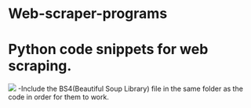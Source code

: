 # Web-scraper-programs
# Python code snippets for web scraping.
<img src="https://bs-uploads.toptal.io/blackfish-uploads/uploaded_file/file/253814/image-1589553330104-3887f4e1986e94fea6b7b2fbf7a2fbcb.png" />
-Include the BS4(Beautiful Soup Library) file in the same folder as the code in order for them to work.
